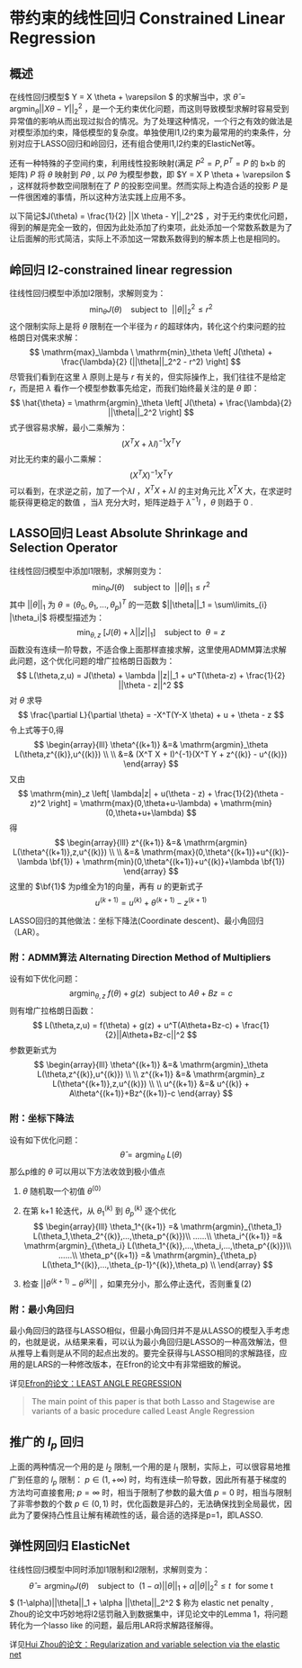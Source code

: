 # 带约束的线性回归 Constrained Linear Regression

## 概述
在线性回归模型$ Y = X \theta + \varepsilon $ 的求解当中，求 $\hat{\theta} = \mathrm{argmin}_\theta ||X \theta - Y||_2^2$ ，是一个无约束优化问题，而这则导致模型求解时容易受到异常值的影响从而出现过拟合的情况。为了处理这种情况，一个行之有效的做法是对模型添加约束，降低模型的复杂度。单独使用l1,l2约束为最常用的约束条件，分别对应于LASSO回归和岭回归，还有组合使用l1,l2约束的ElasticNet等。

还有一种特殊的子空间约束，利用线性投影映射(满足 $P^2=P , P^T=P$ 的 b×b 的矩阵) $P$ 将 $\theta$ 映射到 $P \theta$ , 以 $P \theta$ 为模型参数，即 $Y = X P \theta + \varepsilon $ ，这样就将参数空间限制在了 $P$ 的投影空间里。然而实际上构造合适的投影 $P$ 是一件很困难的事情，所以这种方法实践上应用不多。

以下简记$J(\theta) = \frac{1}{2} ||X \theta - Y||_2^2$ ，对于无约束优化问题，得到的解是完全一致的，但因为此处添加了约束项，此处添加一个常数系数是为了让后面解的形式简洁，实际上不添加这一常数系数得到的解本质上也是相同的。

## 岭回归 l2-constrained linear regression

往线性回归模型中添加l2限制，求解则变为：
$$
\mathrm{min}_\theta J(\theta) \ \ \ \ \mathrm{subject\ to}\ \ ||\theta||_2^2 \leq r^2
$$ 这个限制实际上是将 $\theta$ 限制在一个半径为 $r$ 的超球体内，转化这个约束问题的拉格朗日对偶来求解：
$$
\mathrm{max}_\lambda \ \mathrm{min}_\theta \left[ J(\theta) + \frac{\lambda}{2} (||\theta||_2^2 - r^2) \right]
$$ 尽管我们看到在这里 $\lambda$ 原则上是与 $r$ 有关的，但实际操作上，我们往往不是给定 $r$，而是把 $\lambda$ 看作一个模型参数事先给定，而我们始终最关注的是 $\theta$ 即：
$$
\hat{\theta} = \mathrm{argmin}_\theta \left[ J(\theta) + \frac{\lambda}{2} ||\theta||_2^2 \right]
$$ 式子很容易求解，最小二乘解为：
$$
(X^T X + \lambda I)^{-1} X^T Y
$$ 对比无约束的最小二乘解：
$$
(X^T X)^{-1} X^T Y
$$ 可以看到，在求逆之前，加了一个$\lambda I$ ，$X^T X + \lambda I$ 的主对角元比 $X^T X$ 大，在求逆时能获得更稳定的数值 ，当$\lambda$ 充分大时，矩阵逆趋于 $\lambda^{-1} I$ ，$\theta$ 则趋于 0 .

## LASSO回归 Least Absolute Shrinkage and Selection Operator
往线性回归模型中添加l1限制，求解则变为：
$$
\mathrm{min}_\theta J(\theta) \ \ \ \ \mathrm{subject\ to}\ \ ||\theta||_1 \leq r^2
$$ 其中 $||\theta||_1$ 为 $\theta = (\theta_0,\theta_1,...,\theta_p)^T$ 的一范数 $||\theta||_1 = \sum\limits_{i} |\theta_i|$
将模型描述为：
$$
\mathrm{min}_{\theta,z}\ \left[ J(\theta) + \lambda||z||_1 \right] \ \ \ \ \mathrm{subject\ to}\ \ \theta = z
$$ 函数没有连续一阶导数，不适合像上面那样直接求解，这里使用ADMM算法求解此问题，这个优化问题的增广拉格朗日函数为：
$$
L(\theta,z,u) = J(\theta) + \lambda ||z||_1 + u^T(\theta-z) + \frac{1}{2} ||\theta - z||^2
$$ 对 $\theta$ 求导
$$
\frac{\partial L}{\partial \theta} = -X^T(Y-X \theta) + u + \theta - z
$$ 令上式等于0,得
$$
\begin{array}{lll}
\theta^{(k+1)} &=& \mathrm{argmin}_\theta L(\theta,z^{(k)},u^{(k)}) \\ \\
               &=& (X^T X + I)^{-1}(X^T Y + z^{(k)} - u^{(k)})
\end{array}
$$ 又由
$$
\mathrm{min}_z \left[ \lambda|z| + u(\theta - z) + \frac{1}{2}(\theta - z)^2 \right] = \mathrm{max}(0,\theta+u-\lambda) + \mathrm{min}(0,\theta+u+\lambda)
$$ 得
$$
\begin{array}{lll}
z^{(k+1)} &=& \mathrm{argmin} L(\theta^{(k+1)},z,u^{(k)}) \\ \\
          &=& \mathrm{max}(0,\theta^{(k+1)}+u^{(k)}-\lambda \bf{1}) + \mathrm{min}(0,\theta^{(k+1)}+u^{(k)}+\lambda \bf{1})
\end{array}
$$ 这里的 $\bf{1}$ 为p维全为1的向量，再有 $u$ 的更新式子
$$
u^{(k+1)} = u^{(k)} + \theta^{(k+1)} - z^{(k+1)}
$$

LASSO回归的其他做法：坐标下降法(Coordinate descent)、最小角回归（LAR）。

### 附：ADMM算法 Alternating Direction Method of Multipliers
设有如下优化问题：
$$
\mathrm{argmin}_{\theta,z}\ f(\theta)+g(z)\ \ \mathrm{subject\ to}\ A\theta+Bz = c
$$ 则有增广拉格朗日函数：
$$
L(\theta,z,u) = f(\theta) + g(z) + u^T(A\theta+Bz-c) + \frac{1}{2}||A\theta+Bz-c||^2
$$ 参数更新式为
$$
\begin{array}{lll}
\theta^{(k+1)} &=& \mathrm{argmin}_\theta L(\theta,z^{(k)},u^{(k)}) \\ \\
z^{(k+1)} &=& \mathrm{argmin}_z L(\theta^{(k+1)},z,u^{(k)}) \\ \\
u^{(k+1)} &=& u^{(k)} + A\theta^{(k+1)}+Bz^{(k+1)}-c
\end{array}
$$

### 附：坐标下降法
设有如下优化问题：
$$ \hat{\theta} = \mathrm{argmin}_\theta \ L(\theta) $$
那么p维的 $\theta$ 可以用以下方法收敛到极小值点
1. $\theta$ 随机取一个初值 $\theta^{(0)}$

2. 在第 k+1 轮迭代，从 $\theta_1^{(k)}$ 到 $\theta_p^{(k)}$ 逐个优化
$$
\begin{array}{lll}
\theta_1^{(k+1)} =& \mathrm{argmin}_{\theta_1} L(\theta_1,\theta_2^{(k)},...,\theta_p^{(k)})\\
......\\
\theta_i^{(k+1)} =& \mathrm{argmin}_{\theta_i} L(\theta_1^{(k)},...,\theta_i,...,\theta_p^{(k)})\\
......\\
\theta_p^{(k+1)} =& \mathrm{argmin}_{\theta_p} L(\theta_1^{(k)},...,\theta_{p-1}^{(k)},\theta_p) \\
\end{array}
$$

3. 检查 $||\theta^{(k+1)} - \theta^{(k)}||$ ，如果充分小，那么停止迭代，否则重复(2)

### 附：最小角回归
最小角回归的路径与LASSO相似，但最小角回归并不是从LASSO的模型入手考虑的，也就是说，从结果来看，可以认为最小角回归是LASSO的一种高效解法，但从推导上看则是从不同的起点出发的。要完全获得与LASSO相同的求解路径，应用的是LARS的一种修改版本，在Efron的论文中有非常细致的解说。

详见[Efron的论文：LEAST ANGLE REGRESSION](http://statweb.stanford.edu/~tibs/ftp/lars.pdf)
> The main point of this paper is that both Lasso and Stagewise are variants of a basic procedure called Least Angle Regression

## 推广的 $l_p$ 回归
上面的两种情况一个用的是 $l_2$ 限制,一个用的是 $l_1$ 限制，实际上，可以很容易地推广到任意的 $l_p$ 限制：
$p \in (1,+\infty)$ 时，均有连续一阶导数，因此所有基于梯度的方法均可直接套用;
$p = \infty$ 时，相当于限制了参数的最大值
$p = 0$ 时，相当与限制了非零参数的个数
$p \in (0,1)$ 时，优化函数是非凸的，无法确保找到全局最优，因此为了要保持凸性且让解有稀疏性的话，最合适的选择是p=1，即LASSO.

## 弹性网回归 ElasticNet
往线性回归模型中同时添加l1限制和l2限制，求解则变为：
$$
\hat{\theta} = \mathrm{argmin}_\theta J(\theta) \ \ \ \ \mathrm{subject\ to}\ \ (1-\alpha)||\theta||_1 + \alpha ||\theta||_2^2 \leq t\ \ \mathrm{for\ some\ t}
$$ $ (1-\alpha)||\theta||_1 + \alpha ||\theta||_2^2 $ 称为 elastic net penalty , Zhou的论文中巧妙地将l2惩罚融入到数据集中，详见论文中的Lemma 1，将问题转化为一个lasso like 的问题，最后用LAR将求解路径解得。

详见[Hui Zhou的论文：Regularization and variable selection via the elastic net](http://www.stat.purdue.edu/~tlzhang/mathstat/ElasticNet.pdf)